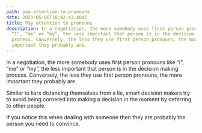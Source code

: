 ```yaml
---
path: pay-attention-to-pronouns
date: 2021-05-06T18:42:43.484Z
title: Pay attention to pronouns
description: In a negotiation, the more somebody uses first person pronouns like
  “I”, “me” or “my”, the less important that person is in the decision making
  process. Conversely, the less they use first person pronouns, the more
  important they probably are.
---
```

In a negotiation, the more somebody uses first person pronouns like “I”, “me” or “my”, the less important that person is in the decision making process. Conversely, the less they use first person pronouns, the more important they probably are. 

Similar to liars distancing themselves from a lie, smart decision makers try to avoid being cornered into making a decision in the moment by deferring to other people. 

If you notice this when dealing with someone then they are probably the person you need to convince.